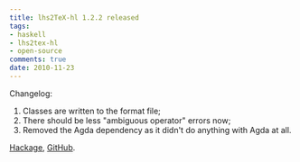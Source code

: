 ```yaml
---
title: lhs2TeX-hl 1.2.2 released
tags:
- haskell
- lhs2tex-hl
- open-source
comments: true
date: 2010-11-23
---
```

Changelog:
<ol>
  <li>Classes are written to the format file;</li>
  <li>There should be less "ambiguous operator" errors now;</li>
  <li>Removed the Agda dependency as it didn't do anything with Agda at all.</li>
</ol>

<a href="http://hackage.haskell.org/package/lhs2TeX-hl">Hackage</a>, <a href="https://github.com/spockz/lhs2texhl">GitHub</a>.
